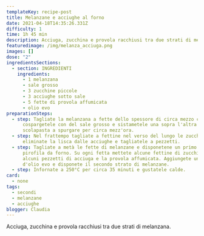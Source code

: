 ```yaml
---
templateKey: recipe-post
title: Melanzane e acciughe al forno
date: 2021-04-18T14:35:26.331Z
difficulty: 1
time: 1h 45 min
description: Acciuga, zucchina e provola racchiusi tra due strati di melanzana.
featuredimage: /img/melanza_acciuga.png
images: []
dose: "2"
ingredientsSections:
  - section: INGREDIENTI
    ingredients:
      - 1 melanzana
      - sale grosso
      - 3 zucchine piccole
      - 3 acciughe sotto sale
      - 5 fette di provola affumicata
      - olio evo
preparationSteps:
  - step: Tagliate la melanzana a fette dello spessore di circa mezzo cm,
      cospargetele con del sale grosso e sistametele una sopra l'altra nello
      scolapasta a spurgare per circa mezz'ora.
  - step: Nel frattempo tagliate a fettine nel verso del lungo le zucchine,
      eliminate la lisca dalle acciughe e tagliatele a pezzetti.
  - step: Tagliate a metà le fette di melanzane e disponetene un primo strato in una
      pirofila da forno. Su ogni fetta mettete alcune fettine di zucchina,
      alcuni pezzetti di acciuga e la provola affumicata. Aggiungete un filo
      d'olio evo e disponete il secondo strato di melanzane.
  - step: Infornate a 250°C per circa 35 minuti e gustatele calde.
card:
  - none
tags:
  - secondi
  - melanzane
  - acciughe
blogger: Claudia
---
```

Acciuga, zucchina e provola racchiusi tra due strati di melanzana.